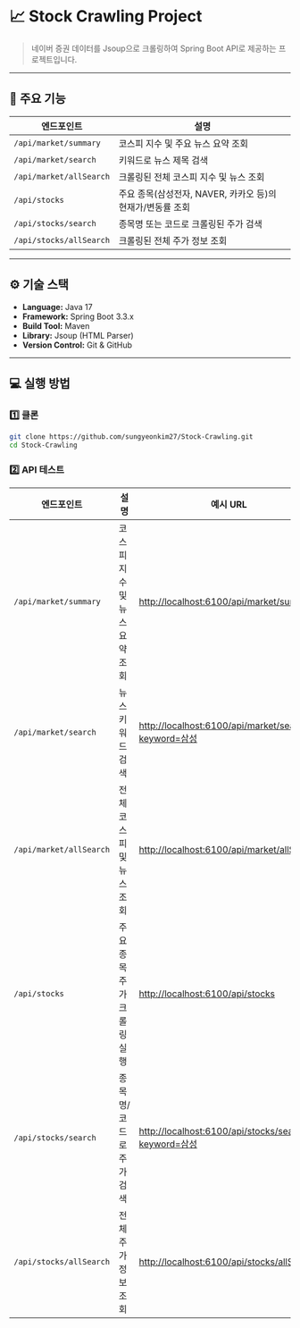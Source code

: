 # 📈 Stock Crawling Project

> 네이버 증권 데이터를 Jsoup으로 크롤링하여 Spring Boot API로 제공하는 프로젝트입니다.

---

## 🚀 주요 기능

| 엔드포인트                   | 설명                                          |
|-------------------------|---------------------------------------------|
| `/api/market/summary`   | 코스피 지수 및 주요 뉴스 요약 조회                        |
| `/api/market/search`    | 키워드로 뉴스 제목 검색                                 |
| `/api/market/allSearch` | 크롤링된 전체 코스피 지수 및 뉴스 조회                    |
| `/api/stocks`           | 주요 종목(삼성전자, NAVER, 카카오 등)의 현재가/변동률 조회         |
| `/api/stocks/search`    | 종목명 또는 코드로 크롤링된 주가 검색                     |
| `/api/stocks/allSearch` | 크롤링된 전체 주가 정보 조회                              |

---

## ⚙️ 기술 스택

- **Language:** Java 17
- **Framework:** Spring Boot 3.3.x
- **Build Tool:** Maven
- **Library:** Jsoup (HTML Parser)
- **Version Control:** Git & GitHub

---

## 💻 실행 방법

### 1️⃣ 클론
```bash
git clone https://github.com/sungyeonkim27/Stock-Crawling.git
cd Stock-Crawling
```
### 2️⃣ API 테스트 
| 엔드포인트                   | 설명                | 예시 URL                                                                                               |
|-------------------------| ----------------- |------------------------------------------------------------------------------------------------------|
| `/api/market/summary`   | 코스피 지수 및 뉴스 요약 조회 | [http://localhost:6100/api/market/summary](http://localhost:6100/market/summary)                     |
| `/api/market/search`    | 뉴스 키워드 검색         | [http://localhost:6100/api/market/search?keyword=삼성](http://localhost:6100/market/search?keyword=삼성) |
| `/api/market/allSearch` | 전체 코스피 및 뉴스 조회    | [http://localhost:6100/api/market/allSearch](http://localhost:6100/market/allSearch)                 |
| `/api/stocks`           | 주요 종목 주가 크롤링 실행   | [http://localhost:6100/api/stocks](http://localhost:6100/stocks)                                     |
| `/api/stocks/search`    | 종목명/코드로 주가 검색     | [http://localhost:6100/api/stocks/search?keyword=삼성](http://localhost:6100/stocks/search?keyword=삼성) |
| `/api/stocks/allSearch` | 전체 주가 정보 조회       | [http://localhost:6100/api/stocks/allSearch](http://localhost:6100/stocks/allSearch)                 |
